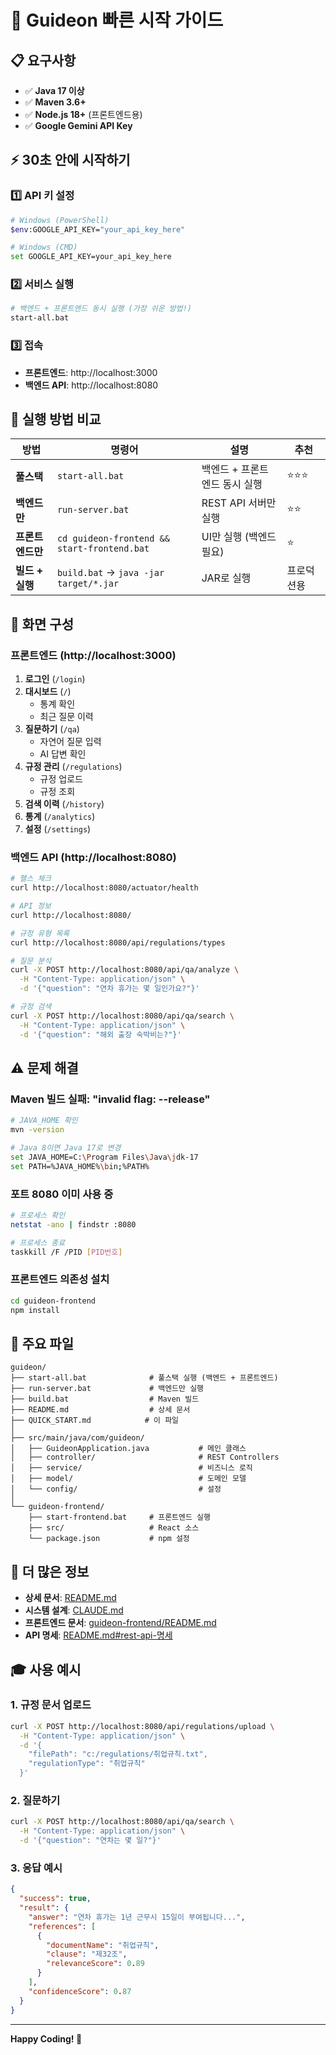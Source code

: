 # 🚀 Guideon 빠른 시작 가이드

## 📋 요구사항

- ✅ **Java 17 이상**
- ✅ **Maven 3.6+**
- ✅ **Node.js 18+** (프론트엔드용)
- ✅ **Google Gemini API Key**

## ⚡ 30초 안에 시작하기

### 1️⃣ API 키 설정

```bash
# Windows (PowerShell)
$env:GOOGLE_API_KEY="your_api_key_here"

# Windows (CMD)
set GOOGLE_API_KEY=your_api_key_here
```

### 2️⃣ 서비스 실행

```bash
# 백엔드 + 프론트엔드 동시 실행 (가장 쉬운 방법!)
start-all.bat
```

### 3️⃣ 접속

- **프론트엔드**: http://localhost:3000
- **백엔드 API**: http://localhost:8080

## 🎯 실행 방법 비교

| 방법 | 명령어 | 설명 | 추천 |
|------|--------|------|------|
| **풀스택** | `start-all.bat` | 백엔드 + 프론트엔드 동시 실행 | ⭐⭐⭐ |
| **백엔드만** | `run-server.bat` | REST API 서버만 실행 | ⭐⭐ |
| **프론트엔드만** | `cd guideon-frontend && start-frontend.bat` | UI만 실행 (백엔드 필요) | ⭐ |
| **빌드 + 실행** | `build.bat` → `java -jar target/*.jar` | JAR로 실행 | 프로덕션용 |

## 📱 화면 구성

### 프론트엔드 (http://localhost:3000)

1. **로그인** (`/login`)
2. **대시보드** (`/`)
   - 통계 확인
   - 최근 질문 이력
3. **질문하기** (`/qa`)
   - 자연어 질문 입력
   - AI 답변 확인
4. **규정 관리** (`/regulations`)
   - 규정 업로드
   - 규정 조회
5. **검색 이력** (`/history`)
6. **통계** (`/analytics`)
7. **설정** (`/settings`)

### 백엔드 API (http://localhost:8080)

```bash
# 헬스 체크
curl http://localhost:8080/actuator/health

# API 정보
curl http://localhost:8080/

# 규정 유형 목록
curl http://localhost:8080/api/regulations/types

# 질문 분석
curl -X POST http://localhost:8080/api/qa/analyze \
  -H "Content-Type: application/json" \
  -d '{"question": "연차 휴가는 몇 일인가요?"}'

# 규정 검색
curl -X POST http://localhost:8080/api/qa/search \
  -H "Content-Type: application/json" \
  -d '{"question": "해외 출장 숙박비는?"}'
```

## ⚠️ 문제 해결

### Maven 빌드 실패: "invalid flag: --release"

```bash
# JAVA_HOME 확인
mvn -version

# Java 8이면 Java 17로 변경
set JAVA_HOME=C:\Program Files\Java\jdk-17
set PATH=%JAVA_HOME%\bin;%PATH%
```

### 포트 8080 이미 사용 중

```bash
# 프로세스 확인
netstat -ano | findstr :8080

# 프로세스 종료
taskkill /F /PID [PID번호]
```

### 프론트엔드 의존성 설치

```bash
cd guideon-frontend
npm install
```

## 📂 주요 파일

```
guideon/
├── start-all.bat              # 풀스택 실행 (백엔드 + 프론트엔드)
├── run-server.bat             # 백엔드만 실행
├── build.bat                  # Maven 빌드
├── README.md                  # 상세 문서
├── QUICK_START.md            # 이 파일
│
├── src/main/java/com/guideon/
│   ├── GuideonApplication.java           # 메인 클래스
│   ├── controller/                       # REST Controllers
│   ├── service/                          # 비즈니스 로직
│   ├── model/                            # 도메인 모델
│   └── config/                           # 설정
│
└── guideon-frontend/
    ├── start-frontend.bat     # 프론트엔드 실행
    ├── src/                   # React 소스
    └── package.json           # npm 설정
```

## 🔗 더 많은 정보

- **상세 문서**: [README.md](README.md)
- **시스템 설계**: [CLAUDE.md](CLAUDE.md)
- **프론트엔드 문서**: [guideon-frontend/README.md](guideon-frontend/README.md)
- **API 명세**: [README.md#rest-api-명세](README.md#rest-api-명세)

## 🎓 사용 예시

### 1. 규정 문서 업로드

```bash
curl -X POST http://localhost:8080/api/regulations/upload \
  -H "Content-Type: application/json" \
  -d '{
    "filePath": "c:/regulations/취업규칙.txt",
    "regulationType": "취업규칙"
  }'
```

### 2. 질문하기

```bash
curl -X POST http://localhost:8080/api/qa/search \
  -H "Content-Type: application/json" \
  -d '{"question": "연차는 몇 일?"}'
```

### 3. 응답 예시

```json
{
  "success": true,
  "result": {
    "answer": "연차 휴가는 1년 근무시 15일이 부여됩니다...",
    "references": [
      {
        "documentName": "취업규칙",
        "clause": "제32조",
        "relevanceScore": 0.89
      }
    ],
    "confidenceScore": 0.87
  }
}
```

---

**Happy Coding! 🚀**

